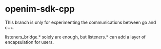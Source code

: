# openim-sdk-cpp

This branch is only for experimenting the communications between go and c++. 

listeners_bridge.* solely are enough, but listeners.* can add a layer of encapsulation for users.
